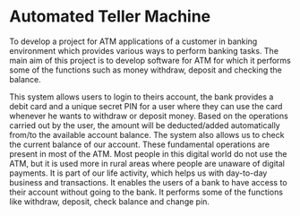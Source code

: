 # Automated Teller Machine

To develop a project for ATM applications of a customer in banking environment which provides various ways to perform banking tasks. The main aim of this project is to develop software for ATM for which it performs some of the functions such as money withdraw, deposit and checking the balance.

This system allows users to login to theirs account, the bank provides a debit card and a unique secret PIN for a user where they can use the card whenever he wants to withdraw or deposit money. Based on the operations carried out by the user, the amount will be deducted/added automatically from/to the available account balance. The system also allows us to check the current balance of our account. These fundamental operations are present in most of the ATM. Most people in this digital world do not use the ATM, but it is used more in rural areas where people are unaware of digital payments. It is part of our life activity, which helps us with day-to-day business and transactions. It enables the users of a bank to have access to their account without going to the bank. It performs some of the functions like withdraw, deposit, check balance and change pin.
